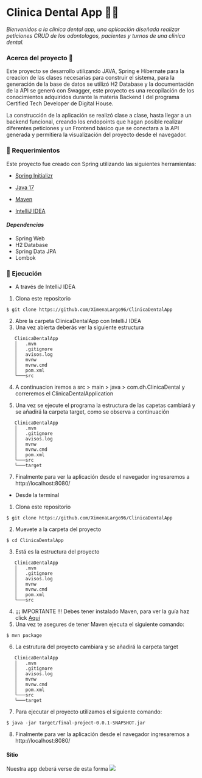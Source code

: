 # Clinica Dental App 🏣🦷

*Bienvenidos a la clinica dental app, una aplicación diseñada realizar peticiones CRUD de los odontologos, pacientes y turnos de una clinica dental.*

### Acerca del proyecto 🚀
Este proyecto se desarrollo utilizando JAVA, Spring e Hibernate para la creacion de las clases necesarias para construir el sistema, para la generación de la base de datos se utilizó H2 Database y la documentación de la API se generó con Swagger, este proyecto es una recopilación de los conocimientos adquiridos durante la materia Backend I del programa Certified Tech Developer de Digital House.

La construcción de la aplicación se realizó clase a clase, hasta llegar a un backend funcional, creando los endopoints que hagan posible realizar diferentes peticiones y un Frontend básico que se conectara a la API generada y  permitiera la visualización del proyecto desde el navegador.

### 🚨 Requerimientos

Este proyecto fue creado con Spring utilizando las siguientes herramientas:
- [Spring Initializr](https://start.spring.io/)

- [Java 17](https://www.oracle.com/co/java/technologies/downloads/#java17)

- [Maven](https://maven.apache.org/download.cgi)

- [IntelliJ IDEA](https://www.jetbrains.com/idea/)

#### *Dependencias*

- Spring Web
- H2 Database
- Spring Data JPA
- Lombok

### 🌟 Ejecución

- A través de IntelliJ IDEA

1. Clona este repositorio
```
$ git clone https://github.com/XimenaLargo96/ClinicaDentalApp
```
2. Abre la carpeta ClinicaDentalApp con IntelliJ IDEA
3. Una vez abierta deberás ver la siguiente estructura
```
   ClinicaDentalApp
   │   .mvn
   │   .gitignore
   │   avisos.log
   │   mvnw
   │   mvnw.cmd
   │   pom.xml
   └───src
```
4. A continuacion iremos a src > main > java > com.dh.ClinicaDental y correremos el ClinicaDentalApplication

5. Una vez se ejecute el programa la estructura de las capetas cambiará y se añadirá la carpeta target, como se observa a continuación
```
   ClinicaDentalApp
   │   .mvn
   │   .gitignore
   │   avisos.log
   │   mvnw
   │   mvnw.cmd
   │   pom.xml
   └───src
   └───target
```
7. Finalmente para ver la aplicación desde el navegador ingresaremos a http://localhost:8080/ 

- Desde la terminal

1. Clona este repositorio
```
$ git clone https://github.com/XimenaLargo96/ClinicaDentalApp
```
2. Muevete a la carpeta del proyecto
```
$ cd ClinicaDentalApp
```
3. Está es la estructura del proyecto
```
   ClinicaDentalApp
   │   .mvn
   │   .gitignore
   │   avisos.log
   │   mvnw
   │   mvnw.cmd
   │   pom.xml
   └───src
```
4. ¡¡¡ IMPORTANTE !!! Debes tener instalado Maven, para ver la guía  haz click [Aquí](https://maven.apache.org/install.html)
5. Una vez te asegures de tener Maven ejecuta el siguiente comando: 
```
$ mvn package
```
6. La estrutura del proyecto cambiara y se añadirá la carpeta target
```
   ClinicaDentalApp
   │   .mvn
   │   .gitignore
   │   avisos.log
   │   mvnw
   │   mvnw.cmd
   │   pom.xml
   └───src
   └───target
```
7. Para ejecutar el proyecto utilizamos el siguiente comando: 
```
$ java -jar target/final-project-0.0.1-SNAPSHOT.jar
```
8. Finalmente para ver la aplicación desde el navegador ingresaremos a http://localhost:8080/

#### Sitio

Nuestra app deberá verse de esta forma 
<img src="https://github.com/XimenaLargo96/ClinicaDentalApp/blob/master/src/main/resources/static/img/Demo.jpg" />